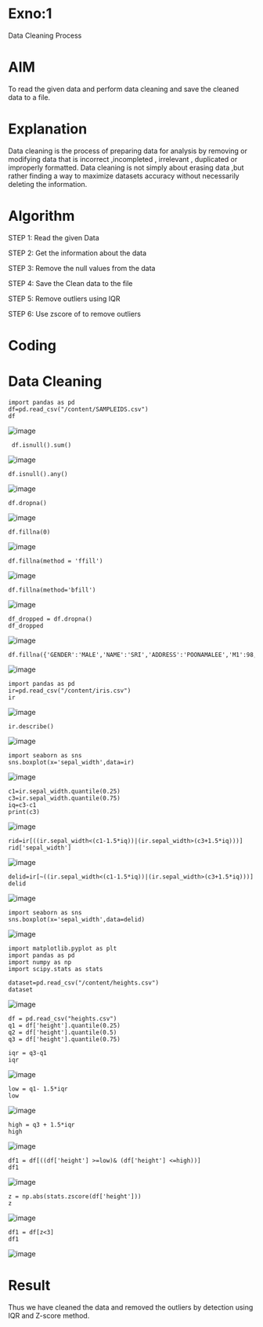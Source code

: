 # Exno:1
Data Cleaning Process

# AIM
To read the given data and perform data cleaning and save the cleaned data to a file.

# Explanation
Data cleaning is the process of preparing data for analysis by removing or modifying data that is incorrect ,incompleted , irrelevant , duplicated or improperly formatted. Data cleaning is not simply about erasing data ,but rather finding a way to maximize datasets accuracy without necessarily deleting the information.

# Algorithm
STEP 1: Read the given Data

STEP 2: Get the information about the data

STEP 3: Remove the null values from the data

STEP 4: Save the Clean data to the file

STEP 5: Remove outliers using IQR

STEP 6: Use zscore of to remove outliers

# Coding
# Data Cleaning
```
import pandas as pd
df=pd.read_csv("/content/SAMPLEIDS.csv")
df
```
![image](https://github.com/user-attachments/assets/95514552-11c7-4030-aa36-9bb8e601772d)
```
 df.isnull().sum()
```
![image](https://github.com/user-attachments/assets/e2625724-7c7e-459f-b146-fb7110da92d6)
```
df.isnull().any()
```
![image](https://github.com/user-attachments/assets/18bd7834-80d5-49a5-bd42-dd524c45b251)

```
df.dropna()
```
![image](https://github.com/user-attachments/assets/54194795-4cdc-4fae-a020-f055b305dcf3)
```
df.fillna(0)
```
![image](https://github.com/user-attachments/assets/e7909869-121b-4995-a3a3-506c604be789)
```
df.fillna(method = 'ffill')
```

![image](https://github.com/user-attachments/assets/8b25be75-4ef3-4018-82b7-45e98b1996c4)
```
df.fillna(method='bfill')
```
![image](https://github.com/user-attachments/assets/8d0ad56d-83d5-48bf-9028-e7e4c98cf6cb)
```
df_dropped = df.dropna()
df_dropped
```

![image](https://github.com/user-attachments/assets/2f59a7bf-b58c-4901-a39a-1ceef1864f61)
```
df.fillna({'GENDER':'MALE','NAME':'SRI','ADDRESS':'POONAMALEE','M1':98,'M2':87,'M3':76,'M4':92,'TOTAL':305,'AVG':89.999999})
```
![image](https://github.com/user-attachments/assets/c739f4c9-27f9-4506-bc5b-71e732ae51b9)
```
import pandas as pd
ir=pd.read_csv("/content/iris.csv")
ir
```

![image](https://github.com/user-attachments/assets/e560bd91-97c2-409d-a930-f0e440859867)
```
ir.describe()
```
![image](https://github.com/user-attachments/assets/c96e28c3-c7d7-4d26-aaa3-1cf12c1bedd8)
```
import seaborn as sns
sns.boxplot(x='sepal_width',data=ir)
```
![image](https://github.com/user-attachments/assets/532f93bd-f53e-4682-a15b-bc528d2ef485)
```
c1=ir.sepal_width.quantile(0.25)
c3=ir.sepal_width.quantile(0.75)
iq=c3-c1
print(c3)
```
![image](https://github.com/user-attachments/assets/c1fe2342-e047-4b35-a6aa-6f5c83fa3c47)
```
rid=ir[((ir.sepal_width<(c1-1.5*iq))|(ir.sepal_width>(c3+1.5*iq)))]
rid['sepal_width']
```
![image](https://github.com/user-attachments/assets/9cdc9eda-cbc8-4c50-a034-99d2fc8af7c1)
```
delid=ir[~((ir.sepal_width<(c1-1.5*iq))|(ir.sepal_width>(c3+1.5*iq)))]
delid
```
![image](https://github.com/user-attachments/assets/63b54423-592a-454c-af9f-7e13ae706b79)
```
import seaborn as sns
sns.boxplot(x='sepal_width',data=delid)
```
![image](https://github.com/user-attachments/assets/bc4277ec-0a72-4666-83e7-e32fcc33325c)
```
import matplotlib.pyplot as plt
import pandas as pd
import numpy as np
import scipy.stats as stats
```
```
dataset=pd.read_csv("/content/heights.csv")
dataset
```

![image](https://github.com/user-attachments/assets/23f4c4fa-749e-489d-851d-4f200d043631)
```
df = pd.read_csv("heights.csv")
q1 = df['height'].quantile(0.25)
q2 = df['height'].quantile(0.5)
q3 = df['height'].quantile(0.75)
```
```
iqr = q3-q1
iqr
```
![image](https://github.com/user-attachments/assets/a3b93ac2-b7cc-49c5-b882-5182f463b31b)
```
low = q1- 1.5*iqr
low
```
![image](https://github.com/user-attachments/assets/38099042-9979-46c9-97be-c6a69c4fdb67)
```
high = q3 + 1.5*iqr
high
```
![image](https://github.com/user-attachments/assets/f7c2cb17-2406-472a-b282-64bfb2990424)
```
df1 = df[((df['height'] >=low)& (df['height'] <=high))]
df1
```
![image](https://github.com/user-attachments/assets/764048e6-4bbb-40f9-8fbd-6cc301417f41)
```
z = np.abs(stats.zscore(df['height']))
z
```
![image](https://github.com/user-attachments/assets/413491a2-1cfe-40a5-9fca-eb7de1ab6a9a)
```
df1 = df[z<3]
df1
```
![image](https://github.com/user-attachments/assets/7afe68bf-b838-4f0e-ba9d-56afadac0ca1)

# Result
 Thus we have cleaned the data and removed the outliers by detection using IQR and Z-score method.
     
